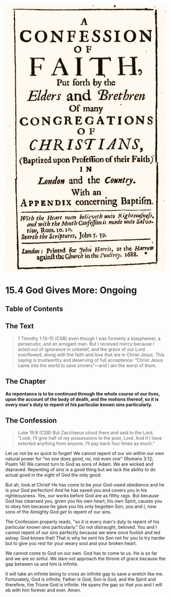 <img class="intro-right" src="../images/art-1689.png">

# 15.4 God Gives More: Ongoing

## Table of Contents

<!-- toc -->

## The Text

>1 Timothy 1:13–15 (CSB) even though I was formerly a blasphemer, a persecutor, and an arrogant man. But I received mercy because I acted out of ignorance in unbelief, and the grace of our Lord overflowed, along with the faith and love that are in Christ Jesus. This saying is trustworthy and deserving of full acceptance: “Christ Jesus came into the world to save sinners”—and I am the worst of them.

## The Chapter

**As repentance is to be continued through the whole course of our lives, upon the account of the body of death, and the motions thereof, so it is every man's duty to repent of his particular known sins particularly.**

## The Confession

>Luke 19:8 (CSB) But Zacchaeus stood there and said to the Lord, “Look, I’ll give half of my possessions to the poor, Lord. And if I have extorted anything from anyone, I’ll pay back four times as much.”

Let us not be so quick to forget! We cannot repent of our sin within our own natural power for "no one does good, no, not even one" (Romans 3:12; Psalm 14) We cannot turn to God as sons of Adam. We are wicked and depraved. Repenting of sins is a good thing but we lack the ability to do actual good in the sight of God the only good.

But ah, look at Christ! He has come to be your God-owed obedience and he is your God perfection! And he has saved you and covers you in his righteousness. Yes, our works before God are as filthy rags. But because God has cleansed you, given you his own heart, his own Spirit, causes you to obey him because he gave you his only begotten Son, you and I, now sons of the Almighty God *get* to repent of our sins.

The Confession properly reads, "so it is every man's duty to repent of his particular known sins particularly." Do not distraught, beloved. You and I cannot repent of our sins perfectly because we were once foolish and led astray. God knows that! That is why he sent his Son not for you to try harder but to give you rest for your weary soul and your broken heart. 

We cannot come to God on our own. God has to come to us. He is so far and we are so sinful. We dare not approach the throne of grace because the gap between us and him is infinite.

It will take an infinite being to cross an infinite gap to save a wretch like me. Fortunately, God is infinite, Father is God, Son is God, and the Spirit and therefore, the Triune God is infinite. He spans the gap so that you and I will eb with him forever and ever. Amen.